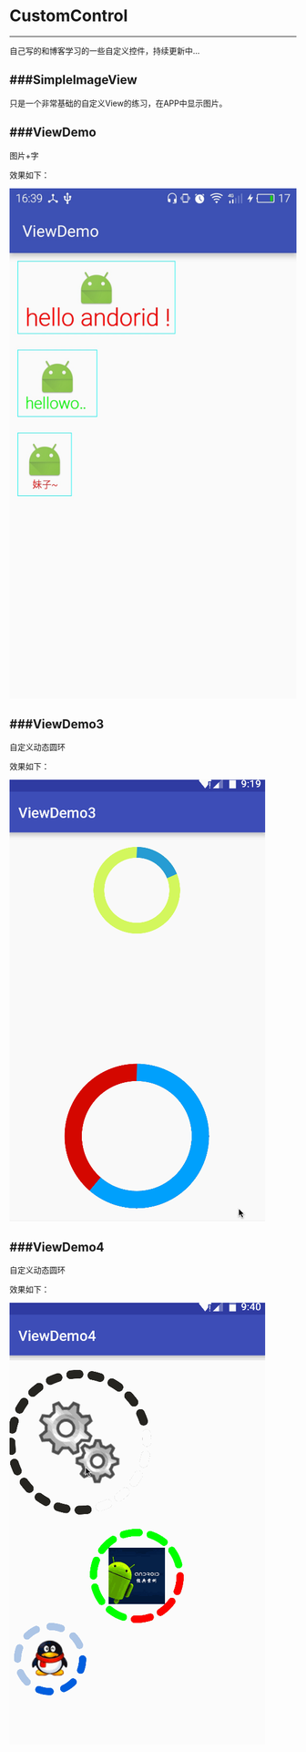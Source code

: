 # CustomControl
---
自己写的和博客学习的一些自定义控件，持续更新中...

###SimpleImageView
---
只是一个非常基础的自定义View的练习，在APP中显示图片。

###ViewDemo
---
图片+字

效果如下：

![1](https://github.com/GeniusVJR/CustomControl/blob/master/raw/master/images-folder/viewdemo.jpg)

###ViewDemo3
---
自定义动态圆环

效果如下：

![](https://github.com/GeniusVJR/CustomControl/blob/master/raw/master/images-folder/viewdemo3.gif)

###ViewDemo4
---
自定义动态圆环

效果如下：

![](https://github.com/GeniusVJR/CustomControl/blob/master/raw/master/images-folder/viewdemo4.gif)


